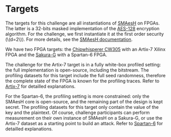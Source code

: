 # Targets

The targets for this challenge are all instantiations of
[SMAesH](https://github.com/simple-crypto/SMAesH) on FPGAs.
The latter is a 32-bits masked implementation of the [AES-128](https://csrc.nist.gov/publications/detail/fips/197/final) encryption algorithm.
For the challenge, we first instantiate it at the first order security (\\(d=2\\)).
For more details, see the [SMAesH documentation](https://www.simple-crypto.org/outputs).

We have two FPGA targets: the [Chipwhisperer CW305](https://rtfm.newae.com/Targets/CW305%20Artix%20FPGA/) with an Artix-7 Xilinx
FPGA and the [Sakura-G](https://satoh.cs.uec.ac.jp/SAKURA/hardware.html) with a Spartan-6 FPGA.

The challenge for the Artix-7 target is in a fully white-box profiled setting:
the full implementation is open-source, including the bitstream.
The profiling datasets for this target include the full seed randomness,
therefore the complete state of the FPGA is known for the profiling traces.
Refer to [Artix-7](./artix7.md) for detailled explanations.

For the Spartan-6, the profiling setting is more constrained: only the SMAesH
core is open-source, and the remaining part of the design is kept secret.  The
profiling datasets for this target only contain the value of the key and the
plaintext.  Of course, challenge participants can perform measurement on their
own instance of SMAesH on a Sakura-G, or use the Artix-7 dataset as a starting
point to build an attack. Refer to [Spartan-6](./spartan6.md) for detailled
explanations.
